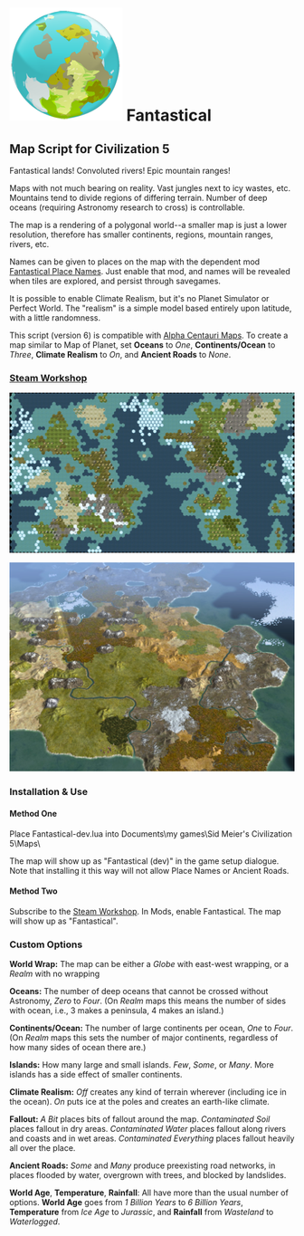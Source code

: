 # ![icon](fantastical_icon.png) Fantastical
## Map Script for Civilization 5

Fantastical lands! Convoluted rivers! Epic mountain ranges!

Maps with not much bearing on reality. Vast jungles next to icy wastes, etc. Mountains tend to divide regions of differing terrain. Number of deep oceans (requiring Astronomy research to cross) is controllable.

The map is a rendering of a polygonal world--a smaller map is just a lower resolution, therefore has smaller continents, regions, mountain ranges, rivers, etc.

Names can be given to places on the map with the dependent mod [Fantastical Place Names](http://steamcommunity.com/sharedfiles/filedetails/?id=314699759). Just enable that mod, and names will be revealed when tiles are explored, and persist through savegames.

It is possible to enable Climate Realism, but it's no Planet Simulator or Perfect World. The "realism" is a simple model based entirely upon latitude, with a little randomness.

This script (version 6) is compatible with [Alpha Centauri Maps](http://steamcommunity.com/sharedfiles/filedetails/?id=220026971). To create a map similar to Map of Planet, set **Oceans** to *One*, **Continents/Ocean** to *Three*, **Climate Realism** to *On*, and **Ancient Roads** to *None*.

### [Steam Workshop](http://steamcommunity.com/sharedfiles/filedetails/?id=310024314)

![example map in World Builder](fantastical-worldbuilder.jpg)

![example map in game](fantastical-ingame.jpg)

### Installation & Use

#### Method One

Place Fantastical-dev.lua into Documents\my games\Sid Meier's Civilization 5\Maps\

The map will show up as "Fantastical (dev)" in the game setup dialogue. Note that installing it this way will not allow Place Names or Ancient Roads.

#### Method Two

Subscribe to the [Steam Workshop](http://steamcommunity.com/sharedfiles/filedetails/?id=310024314). In Mods, enable Fantastical. The map will show up as "Fantastical".

### Custom Options

**World Wrap:** The map can be either a *Globe* with east-west wrapping, or a *Realm* with no wrapping

**Oceans:** The number of deep oceans that cannot be crossed without Astronomy, *Zero* to *Four*. (On *Realm* maps this means the number of sides with ocean, i.e., 3 makes a peninsula, 4 makes an island.)

**Continents/Ocean:** The number of large continents per ocean, *One* to *Four*. (On *Realm* maps this sets the number of major continents, regardless of how many sides of ocean there are.)

**Islands:** How many large and small islands. *Few*, *Some*, or *Many*. More islands has a side effect of smaller continents.

**Climate Realism:** *Off* creates any kind of terrain wherever (including ice in the ocean). *On* puts ice at the poles and creates an earth-like climate.

**Fallout:** *A Bit* places bits of fallout around the map. *Contaminated Soil* places fallout in dry areas. *Contaminated Water* places fallout along rivers and coasts and in wet areas. *Contaminated Everything* places fallout heavily all over the place.

**Ancient Roads:** *Some* and *Many* produce preexisting road networks, in places flooded by water, overgrown with trees, and blocked by landslides.

**World Age**, **Temperature**, **Rainfall**: All have more than the usual number of options. **World Age** goes from *1 Billion Years* to *6 Billion Years*, **Temperature** from *Ice Age* to *Jurassic*, and **Rainfall** from *Wasteland* to *Waterlogged*.